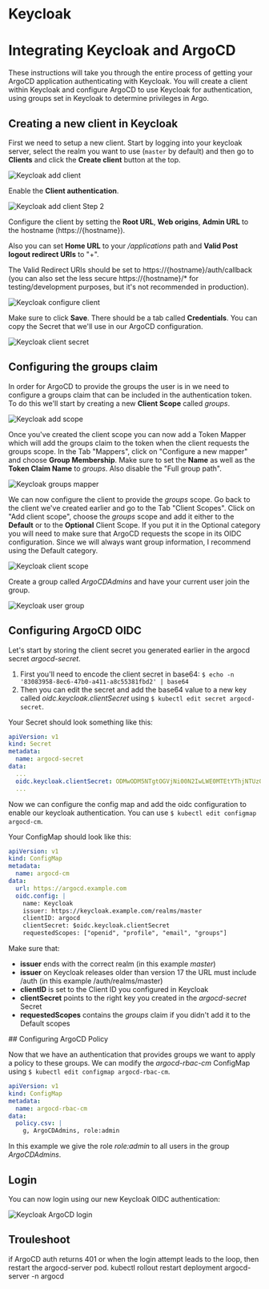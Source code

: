 # Keycloak

# Integrating Keycloak and ArgoCD

These instructions will take you through the entire process of getting your ArgoCD application authenticating with Keycloak. 
You will create a client within Keycloak and configure ArgoCD to use Keycloak for authentication, using groups set in Keycloak
to determine privileges in Argo.

## Creating a new client in Keycloak

First we need to setup a new client. Start by logging into your keycloak server, select the realm you want to use (`master` by default)
and then go to __Clients__ and click the __Create client__ button at the top.

![Keycloak add client](../../assets/keycloak-add-client.png "Keycloak add client")

Enable the __Client authentication__.

![Keycloak add client Step 2](../../assets/keycloak-add-client_2.png "Keycloak add client Step 2")

Configure the client by setting the __Root URL__, __Web origins__, __Admin URL__ to the hostname (https://{hostname}).

Also you can set __Home URL__ to your _/applications_ path and __Valid Post logout redirect URIs__ to "+".

The Valid Redirect URIs should be set to https://{hostname}/auth/callback (you can also set the less secure https://{hostname}/* for testing/development purposes,
but it's not recommended in production).

![Keycloak configure client](../../assets/keycloak-configure-client.png "Keycloak configure client")

Make sure to click __Save__. There should be a tab called __Credentials__. You can copy the Secret that we'll use in our ArgoCD 
configuration.

![Keycloak client secret](../../assets/keycloak-client-secret.png "Keycloak client secret")

## Configuring the groups claim

In order for ArgoCD to provide the groups the user is in we need to configure a groups claim that can be included in the authentication token.
To do this we'll start by creating a new __Client Scope__ called _groups_.

![Keycloak add scope](../../assets/keycloak-add-scope.png "Keycloak add scope")

Once you've created the client scope you can now add a Token Mapper which will add the groups claim to the token when the client requests
the groups scope. In the Tab "Mappers", click on "Configure a new mapper" and choose __Group Membership__.
Make sure to set the __Name__ as well as the __Token Claim Name__ to _groups_. Also disable the "Full group path".

![Keycloak groups mapper](../../assets/keycloak-groups-mapper.png "Keycloak groups mapper")

We can now configure the client to provide the _groups_ scope. Go back to the client we've created earlier and go to the Tab "Client Scopes".
Click on "Add client scope", choose the _groups_ scope and add it either to the __Default__ or to the __Optional__ Client Scope. If you put it in the Optional
category you will need to make sure that ArgoCD requests the scope in its OIDC configuration. Since we will always want group information, I recommend
using the Default category.

![Keycloak client scope](../../assets/keycloak-client-scope.png "Keycloak client scope")

Create a group called _ArgoCDAdmins_ and have your current user join the group.

![Keycloak user group](../../assets/keycloak-user-group.png "Keycloak user group")

## Configuring ArgoCD OIDC

Let's start by storing the client secret you generated earlier in the argocd secret _argocd-secret_.

1. First you'll need to encode the client secret in base64: `$ echo -n '83083958-8ec6-47b0-a411-a8c55381fbd2' | base64`
2. Then you can edit the secret and add the base64 value to a new key called _oidc.keycloak.clientSecret_ using `$ kubectl edit secret argocd-secret`.
   
Your Secret should look something like this:

```yaml
apiVersion: v1
kind: Secret
metadata:
  name: argocd-secret
data:
  ...
  oidc.keycloak.clientSecret: ODMwODM5NTgtOGVjNi00N2IwLWE0MTEtYThjNTUzODFmYmQy   
  ...
```

Now we can configure the config map and add the oidc configuration to enable our keycloak authentication.
You can use `$ kubectl edit configmap argocd-cm`.

Your ConfigMap should look like this:

```yaml
apiVersion: v1
kind: ConfigMap
metadata:
  name: argocd-cm
data:
  url: https://argocd.example.com
  oidc.config: |
    name: Keycloak
    issuer: https://keycloak.example.com/realms/master
    clientID: argocd
    clientSecret: $oidc.keycloak.clientSecret
    requestedScopes: ["openid", "profile", "email", "groups"]
```

Make sure that:

- __issuer__ ends with the correct realm (in this example _master_)
- __issuer__ on Keycloak releases older than version 17 the URL must include /auth (in this example /auth/realms/master)
- __clientID__ is set to the Client ID you configured in Keycloak
- __clientSecret__ points to the right key you created in the _argocd-secret_ Secret
- __requestedScopes__ contains the _groups_ claim if you didn't add it to the Default scopes

## Configuring ArgoCD Policy

Now that we have an authentication that provides groups we want to apply a policy to these groups.
We can modify the _argocd-rbac-cm_ ConfigMap using `$ kubectl edit configmap argocd-rbac-cm`.

```yaml
apiVersion: v1
kind: ConfigMap
metadata:
  name: argocd-rbac-cm
data:
  policy.csv: |
    g, ArgoCDAdmins, role:admin
```

In this example we give the role _role:admin_ to all users in the group _ArgoCDAdmins_.

## Login

You can now login using our new Keycloak OIDC authentication:

![Keycloak ArgoCD login](../../assets/keycloak-login.png "Keycloak ArgoCD login")

## Trouleshoot
if ArgoCD auth returns 401 or when the login attempt leads to the loop, then restart the argocd-server pod.
kubectl rollout restart deployment argocd-server -n argocd 
